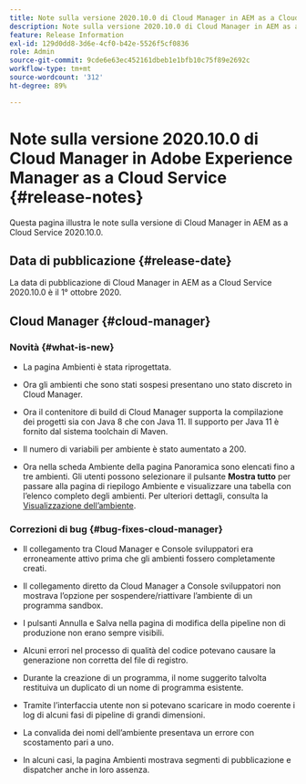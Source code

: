 ```yaml
---
title: Note sulla versione 2020.10.0 di Cloud Manager in AEM as a Cloud Service
description: Note sulla versione 2020.10.0 di Cloud Manager in AEM as a Cloud Service
feature: Release Information
exl-id: 129d0dd8-3d6e-4cf0-b42e-5526f5cf0836
role: Admin
source-git-commit: 9cde6e63ec452161dbeb1e1bfb10c75f89e2692c
workflow-type: tm+mt
source-wordcount: '312'
ht-degree: 89%

---
```


# Note sulla versione 2020.10.0 di Cloud Manager in Adobe Experience Manager as a Cloud Service {#release-notes}

Questa pagina illustra le note sulla versione di Cloud Manager in AEM as a Cloud Service 2020.10.0.

## Data di pubblicazione {#release-date}

La data di pubblicazione di Cloud Manager in AEM as a Cloud Service 2020.10.0 è il 1° ottobre 2020.

## Cloud Manager {#cloud-manager}

### Novità {#what-is-new}

* La pagina Ambienti è stata riprogettata.

* Ora gli ambienti che sono stati sospesi presentano uno stato discreto in Cloud Manager.

* Ora il contenitore di build di Cloud Manager supporta la compilazione dei progetti sia con Java 8 che con Java 11. Il supporto per Java 11 è fornito dal sistema toolchain di Maven.

* Il numero di variabili per ambiente è stato aumentato a 200.

* Ora nella scheda Ambiente della pagina Panoramica sono elencati fino a tre ambienti. Gli utenti possono selezionare il pulsante **Mostra tutto** per passare alla pagina di riepilogo Ambiente e visualizzare una tabella con l’elenco completo degli ambienti.
Per ulteriori dettagli, consulta la [Visualizzazione dell’ambiente](/help/implementing/cloud-manager/manage-environments.md#viewing-environment).


### Correzioni di bug {#bug-fixes-cloud-manager}

* Il collegamento tra Cloud Manager e Console sviluppatori era erroneamente attivo prima che gli ambienti fossero completamente creati.

* Il collegamento diretto da Cloud Manager a Console sviluppatori non mostrava l’opzione per sospendere/riattivare l’ambiente di un programma sandbox.

* I pulsanti Annulla e Salva nella pagina di modifica della pipeline non di produzione non erano sempre visibili.

* Alcuni errori nel processo di qualità del codice potevano causare la generazione non corretta del file di registro.

* Durante la creazione di un programma, il nome suggerito talvolta restituiva un duplicato di un nome di programma esistente.

* Tramite l’interfaccia utente non si potevano scaricare in modo coerente i log di alcuni fasi di pipeline di grandi dimensioni.

* La convalida dei nomi dell’ambiente presentava un errore con scostamento pari a uno.

* In alcuni casi, la pagina Ambienti mostrava segmenti di pubblicazione e dispatcher anche in loro assenza.

